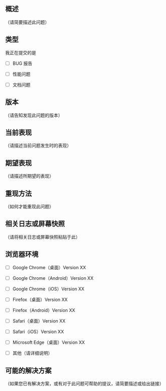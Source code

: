 ## 概述

（请简要描述此问题）


## 类型

我正在提交的是

* [ ] BUG 报告
* [ ] 性能问题
* [ ] 文档问题


## 版本

（请告知发现此问题的版本）


## 当前表现

（请描述当前问题发生时的表现）


## 期望表现

（请描述所期望的表现）


## 重现方法

（如何才能重现此问题）


## 相关日志或屏幕快照

（请将相关日志或屏幕快照粘贴于此）


## 浏览器环境

* [ ] Google Chrome（桌面）Version XX
* [ ] Google Chrome（Android）Version XX
* [ ] Google Chrome（iOS）Version XX
* [ ] Firefox（桌面）Version XX
* [ ] Firefox（Android）Version XX
* [ ] Safari（桌面）Version XX
* [ ] Safari（iOS）Version XX
* [ ] Microsoft Edge（桌面）Version XX
* [ ] 其他（请详细说明）


## 可能的解决方案

（如果您已有解决方案，或有对于此问题可帮助的提议，请简要描述或给出链接）